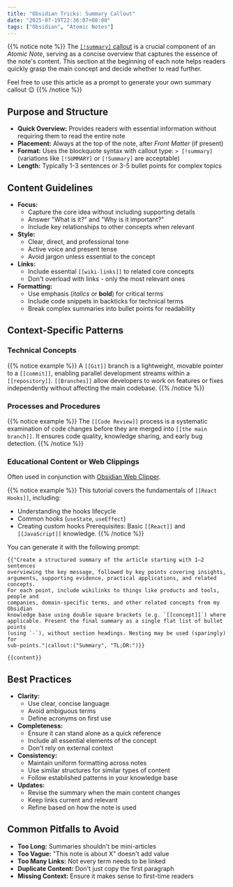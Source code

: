 ```yaml
---
title: "Obsidian Tricks: Summary Callout"
date: "2025-07-19T22:36:07+08:00"
tags: ["Obsidian", "Atomic Notes"]
---
```


{{% notice note %}}
The [`[!summary]` callout](https://help.obsidian.md/callouts#Supported+types) is a crucial component of an *Atomic Note*, serving as a concise overview that captures the essence of the note's content. This section at the beginning of each note helps readers quickly grasp the main concept and decide whether to read further.

Feel free to use this article as a prompt to generate your own summary callout 😉
{{% /notice %}}

## Purpose and Structure

- **Quick Overview:** Provides readers with essential information without requiring them to read the entire note
- **Placement:** Always at the top of the note, after *Front Matter* (if present)
- **Format:** Uses the blockquote syntax with callout type: `> [!summary]` (variations like `[!SUMMARY]` or `[!Summary]` are acceptable)
- **Length:** Typically 1-3 sentences or 3-5 bullet points for complex topics

## Content Guidelines

- **Focus:**
   - Capture the core idea without including supporting details
   - Answer "What is it?" and "Why is it important?"
   - Include key relationships to other concepts when relevant
- **Style:**
   - Clear, direct, and professional tone
   - Active voice and present tense
   - Avoid jargon unless essential to the concept
- **Links:**
   - Include essential `[[wiki-links]]` to related core concepts
   - Don't overload with links - only the most relevant ones
- **Formatting:**
   - Use emphasis (*italics* or **bold**) for critical terms
   - Include code snippets in backticks for technical terms
   - Break complex summaries into bullet points for readability

## Context-Specific Patterns

### Technical Concepts

{{% notice example %}}
A `[[Git]]` branch is a lightweight, movable pointer to a `[[commit]]`, enabling parallel development streams within a `[[repository]]`. `[[Branches]]` allow developers to work on features or fixes independently without affecting the main codebase.
{{% /notice %}}

### Processes and Procedures

{{% notice example %}}
The `[[Code Review]]` process is a systematic examination of code changes before they are merged into `[[the main branch]]`. It ensures code quality, knowledge sharing, and early bug detection.
{{% /notice %}}

### Educational Content or Web Clippings

Often used in conjunction with [Obsidian Web Clipper](https://obsidian.md/clipper).

{{% notice example %}}
This tutorial covers the fundamentals of `[[React Hooks]]`, including:
- Understanding the hooks lifecycle
- Common hooks (`useState`, `useEffect`)
- Creating custom hooks
Prerequisites: Basic `[[React]]` and `[[JavaScript]]` knowledge.
{{% /notice %}}

You can generate it with the following prompt:

```jinja
{{"Create a structured summary of the article starting with 1–2 sentences
overviewing the key message, followed by key points covering insights,
arguments, supporting evidence, practical applications, and related concepts.
For each point, include wikilinks to things like products and tools, people and
companies, domain-specific terms, and other related concepts from my Obsidian
knowledge base using double square brackets (e.g. `[[concept]]`) where
applicable. Present the final summary as a single flat list of bullet points
(using `-`), without section headings. Nesting may be used (sparingly) for
sub-points."|callout:("Summary", "TL;DR:")}}

{{content}}
```

## Best Practices

- **Clarity:**
   - Use clear, concise language
   - Avoid ambiguous terms
   - Define acronyms on first use
- **Completeness:**
   - Ensure it can stand alone as a quick reference
   - Include all essential elements of the concept
   - Don't rely on external context
- **Consistency:**
   - Maintain uniform formatting across notes
   - Use similar structures for similar types of content
   - Follow established patterns in your knowledge base
- **Updates:**
   - Revise the summary when the main content changes
   - Keep links current and relevant
   - Refine based on how the note is used

## Common Pitfalls to Avoid

- **Too Long:** Summaries shouldn't be mini-articles
- **Too Vague:** "This note is about X" doesn't add value
- **Too Many Links:** Not every term needs to be linked
- **Duplicate Content:** Don't just copy the first paragraph
- **Missing Context:** Ensure it makes sense to first-time readers

